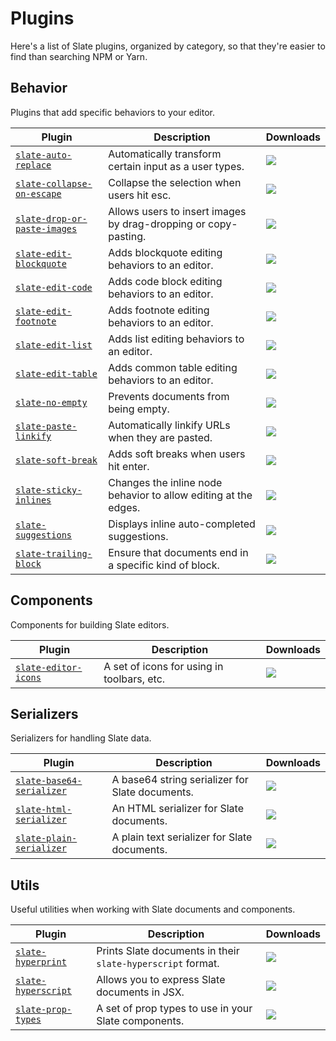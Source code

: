 # Plugins

Here's a list of Slate plugins, organized by category, so that they're easier to find than searching NPM or Yarn.

## Behavior

Plugins that add specific behaviors to your editor.

| **Plugin** | **Description** | **Downloads** |
| --- | --- | --- |
| [`slate-auto-replace`](https://yarnpkg.com/en/package/slate-auto-replace) | Automatically transform certain input as a user types. | ![](https://img.shields.io/npm/dm/slate-auto-replace.svg?maxAge=3600&label=⬇) |
| [`slate-collapse-on-escape`](https://yarnpkg.com/en/package/slate-collapse-on-escape) | Collapse the selection when users hit esc. | ![](https://img.shields.io/npm/dm/slate-collapse-on-escape.svg?maxAge=3600&label=⬇) |
| [`slate-drop-or-paste-images`](https://yarnpkg.com/en/package/slate-drop-or-paste-images) | Allows users to insert images by drag-dropping or copy-pasting. | ![](https://img.shields.io/npm/dm/slate-drop-or-paste-images.svg?maxAge=3600&label=⬇) |
| [`slate-edit-blockquote`](https://yarnpkg.com/en/package/slate-edit-blockquote) | Adds blockquote editing behaviors to an editor. | ![](https://img.shields.io/npm/dm/slate-edit-blockquote.svg?maxAge=3600&label=⬇) |
| [`slate-edit-code`](https://yarnpkg.com/en/package/slate-edit-code) | Adds code block editing behaviors to an editor. | ![](https://img.shields.io/npm/dm/slate-edit-code.svg?maxAge=3600&label=⬇) |
| [`slate-edit-footnote`](https://yarnpkg.com/en/package/slate-edit-footnote) | Adds footnote editing behaviors to an editor. | ![](https://img.shields.io/npm/dm/slate-edit-footnote.svg?maxAge=3600&label=⬇) |
| [`slate-edit-list`](https://yarnpkg.com/en/package/slate-edit-list) | Adds list editing behaviors to an editor. | ![](https://img.shields.io/npm/dm/slate-edit-list.svg?maxAge=3600&label=⬇) |
| [`slate-edit-table`](https://yarnpkg.com/en/package/slate-edit-table) | Adds common table editing behaviors to an editor. | ![](https://img.shields.io/npm/dm/slate-edit-table.svg?maxAge=3600&label=⬇) |
| [`slate-no-empty`](https://yarnpkg.com/en/package/slate-no-empty) | Prevents documents from being empty. | ![](https://img.shields.io/npm/dm/slate-no-empty.svg?maxAge=3600&label=⬇) |
| [`slate-paste-linkify`](https://yarnpkg.com/en/package/slate-paste-linkify) | Automatically linkify URLs when they are pasted. | ![](https://img.shields.io/npm/dm/slate-paste-linkify.svg?maxAge=3600&label=⬇) |
| [`slate-soft-break`](https://yarnpkg.com/en/package/slate-soft-break) | Adds soft breaks when users hit enter. | ![](https://img.shields.io/npm/dm/slate-soft-break.svg?maxAge=3600&label=⬇) |
| [`slate-sticky-inlines`](https://yarnpkg.com/en/package/slate-sticky-inlines) | Changes the inline node behavior to allow editing at the edges. | ![](https://img.shields.io/npm/dm/slate-sticky-inlines.svg?maxAge=3600&label=⬇) |
| [`slate-suggestions`](https://yarnpkg.com/en/package/slate-suggestions) | Displays inline auto-completed suggestions. | ![](https://img.shields.io/npm/dm/slate-suggestions.svg?maxAge=3600&label=⬇) |
| [`slate-trailing-block`](https://yarnpkg.com/en/package/slate-trailing-block) | Ensure that documents end in a specific kind of block. | ![](https://img.shields.io/npm/dm/slate-trailing-block.svg?maxAge=3600&label=⬇) |

## Components

Components for building Slate editors.

| **Plugin** | **Description** | **Downloads** |
| --- | --- | --- |
| [`slate-editor-icons`](https://yarnpkg.com/en/package/slate-editor-icons) | A set of icons for using in toolbars, etc. | ![](https://img.shields.io/npm/dm/slate-editor-icons.svg?maxAge=3600&label=⬇) |

## Serializers

Serializers for handling Slate data.

| **Plugin** | **Description** | **Downloads** |
| --- | --- | --- |
| [`slate-base64-serializer`](https://yarnpkg.com/en/package/slate-base64-serializer) | A base64 string serializer for Slate documents. | ![](https://img.shields.io/npm/dm/slate-base64-serializer.svg?maxAge=3600&label=⬇) |
| [`slate-html-serializer`](https://yarnpkg.com/en/package/slate-html-serializer) | An HTML serializer for Slate documents. | ![](https://img.shields.io/npm/dm/slate-html-serializer.svg?maxAge=3600&label=⬇) |
| [`slate-plain-serializer`](https://yarnpkg.com/en/package/slate-plain-serializer) | A plain text serializer for Slate documents. | ![](https://img.shields.io/npm/dm/slate-plain-serializer.svg?maxAge=3600&label=⬇) |

## Utils

Useful utilities when working with Slate documents and components.

| **Plugin** | **Description** | **Downloads** |
| --- | --- | --- |
| [`slate-hyperprint`](https://yarnpkg.com/en/package/slate-hyperprint) | Prints Slate documents in their `slate-hyperscript` format. | ![](https://img.shields.io/npm/dm/slate-hyperprint.svg?maxAge=3600&label=⬇) |
| [`slate-hyperscript`](https://yarnpkg.com/en/package/slate-hyperscript) | Allows you to express Slate documents in JSX. | ![](https://img.shields.io/npm/dm/slate-hyperscript.svg?maxAge=3600&label=⬇) |
| [`slate-prop-types`](https://yarnpkg.com/en/package/slate-prop-types) | A set of prop types to use in your Slate components. | ![](https://img.shields.io/npm/dm/slate-prop-types.svg?maxAge=3600&label=⬇) |

